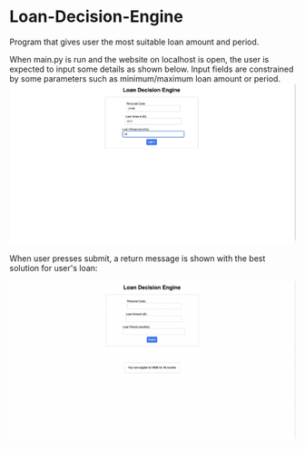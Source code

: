 # Loan-Decision-Engine
Program that gives user the most suitable loan amount and period.

When main.py is run and the website on localhost is open, the user is expected to input some details as shown below.
Input fields are constrained by some parameters such as minimum/maximum loan amount or period.
![Cannot upload input example](input.png)

When user presses submit, a return message is shown with the best solution for user's loan:

![Cannot upload output example](output.png)
